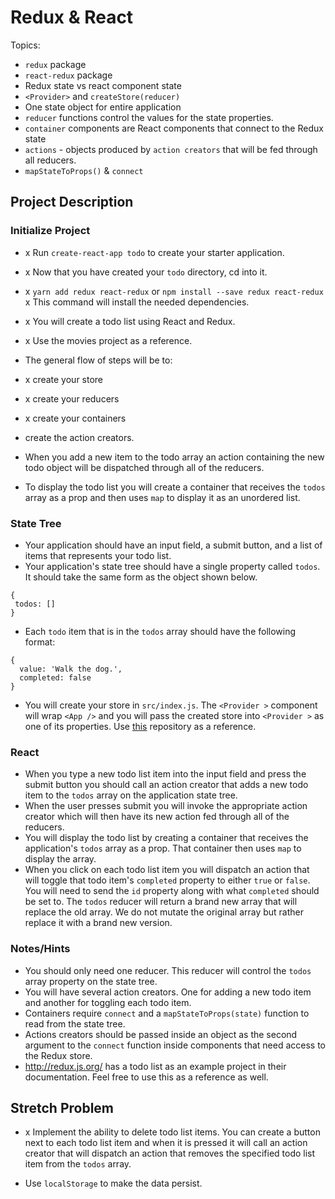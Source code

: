 # Redux & React

Topics:

* `redux` package
* `react-redux` package
* Redux state vs react component state
* `<Provider>` and `createStore(reducer)`
* One state object for entire application
* `reducer` functions control the values for the state properties.
* `container` components are React components that connect to the Redux state
* `actions` - objects produced by `action creators` that will be fed through all reducers.
* `mapStateToProps()` & `connect`

## Project Description

### Initialize Project

* x Run `create-react-app todo` to create your starter application.
* x Now that you have created your `todo` directory, cd into it.
* x `yarn add redux react-redux` or `npm install --save redux react-redux` 
  x This command will install the needed dependencies.
* x You will create a todo list using React and Redux.
* x Use the movies project as a reference.


* The general flow of steps will be to:

* x create your store
* x create your reducers
* x create your containers
* create the action creators.


* When you add a new item to the todo array an action containing the new todo object will be dispatched through all of the reducers.
* To display the todo list you will create a container that receives the `todos` array as a prop and then uses `map` to display it as an unordered list.




### State Tree

* Your application should have an input field, a submit button, and a list of items that represents your todo list.
* Your application's state tree should have a single property called `todos`. It should take the same form as the object shown below.


```
{
 todos: []
}
```



* Each `todo` item that is in the `todos` array should have the following format:


```
{
  value: 'Walk the dog.',
  completed: false
}
```




* You will create your store in `src/index.js`. The `<Provider >` component will wrap `<App />` and you will pass the created store into `<Provider >` as one of its properties. Use [this](https://github.com/SunJieMing/redux-example-movies) repository as a reference.







### React

* When you type a new todo list item into the input field and press the submit button you should call an action creator that adds a new todo item to the `todos` array on the application state tree.
* When the user presses submit you will invoke the appropriate action creator which will then have its new action fed through all of the reducers.
* You will display the todo list by creating a container that receives the application's `todos` array as a prop. That container then uses `map` to display the array.
* When you click on each todo list item you will dispatch an action that will toggle that todo item's `completed` property to either `true` or `false`. You will need to send the `id` property along with what `completed` should be set to. The `todos` reducer will return a brand new array that will replace the old array. We do not mutate the original array but rather replace it with a brand new version.




### Notes/Hints

* You should only need one reducer. This reducer will control the `todos` array property on the state tree.
* You will have several action creators. One for adding a new todo item and another for toggling each todo item.
* Containers require `connect` and a `mapStateToProps(state)` function to read from the state tree.
* Actions creators should be passed inside an object as the second argument to the `connect` function inside components that need access to the Redux store.
* http://redux.js.org/ has a todo list as an example project in their documentation. Feel free to use this as a reference as well.








## Stretch Problem

* x Implement the ability to delete todo list items. You can create a button next to each todo list item and when it is pressed it will call an action creator that will dispatch an action that removes the specified todo list item from the `todos` array.

* Use `localStorage` to make the data persist.
